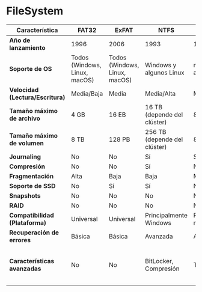 # FileSystem

| Característica          | FAT32                     | ExFAT                    | NTFS                     | HFS+                       | APFS                      | Ext4                     | XFS                     | btrfs                     | ReiserFS                |
|------------------------|---------------------------|--------------------------|--------------------------|----------------------------|---------------------------|--------------------------|-------------------------|---------------------------|-------------------------|
| **Año de lanzamiento** | 1996                       | 2006                       | 1993                       | 1998                        | 2017                        | 2008                       | 1994                       | 2009                       | 1994                        |
| **Soporte de OS**      | Todos (Windows, Linux, macOS) | Todos (Windows, Linux, macOS) | Windows y algunos Linux   | macOS y algunos Linux       | macOS, iOS, iPadOS         | Linux y algunos Windows   | Linux                      | Linux                      | Linux                      |
| **Velocidad (Lectura/Escritura)** | Media/Baja       | Media                   | Media/Alta               | Media/Baja                 | Alta/Alta                  | Alta/Alta                | Alta/Alta                | Alta/Alta                 | Media                     |
| **Tamaño máximo de archivo** | 4 GB                  | 16 EB                     | 16 TB (depende del clúster)  | 8 EB                         | 8 EB                        | 16 TB                      | 8 EB                      | 16 EB (teórico)           | 8 TB                          |
| **Tamaño máximo de volumen** | 8 TB                   | 128 PB                   | 256 TB (depende del clúster) | 8 EB                          | 8 EB                        | 1 EB                       | 8 EB                        | 16 EB (teórico)           | 16 TB                       |
| **Journaling**         | No                           | No                          | Sí                        | Sí                              | Sí                           | Sí                          | Sí                          | Sí                           | Sí                          |
| **Compresión**         | No                            | No                         | Sí                         | No                               | Sí                            | No                         | No                           | Sí                          | No                        |
| **Fragmentación**      | Alta                         | Baja                      | Baja                        | Media                           | Baja                         | Baja                      | Baja                       | Baja                          | Baja                     |
| **Soporte de SSD**     | No                            | Sí                           | Sí                          | No                             | Sí                            | Sí                         | Sí                            | Sí                             | Parcial                     |
| **Snapshots**          | No                             | No                          | No                         | No                                | Sí                           | No                           | No                         | Sí                              | No                         |
| **RAID**                | No                             | No                          | No                          | No                               | Sí                          | No                           | Sí                             | Sí                             | No                           |
| **Compatibilidad (Plataforma)** | Universal       | Universal                     | Principalmente Windows       | Principalmente macOS         | macOS, iOS, iPadOS         | Principalmente Linux      | Principalmente Linux      | Principalmente Linux       | Principalmente Linux      |
| **Recuperación de errores** | Básica                  | Básica                       | Avanzada                   | Avanzada                      | Avanzada                   | Avanzada                   | Avanzada                 | Avanzada                     | Básica                   |
| **Características avanzadas** | No                         | No                          | BitLocker, Compresión     | Time Machine                   | Snapshots, Clonación eficiente, Cifrado mejorado, Redimensionamiento dinámico | LVM, Journaling | Alta concurrencia  | Snapshots, RAID              | Advanced metadata        |

